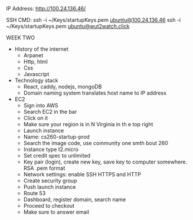 IP Address: http://100.24.136.46/

SSH CMD: ssh -i ~/Keys/startupKeys.pem ubuntu@100.24.136.46
ssh -i ~/Keys/startupKeys.pem ubuntu@wut2watch.click

WEEK TWO
- History of the internet
  - Arpanet
  - Http, html
  - Css
  - Javascript
- Technology stack
  - React, caddy, nodejs, mongoDB
  - Domain naming system translates host name to IP address
- EC2
  - Sign into AWS
  - Search EC2 in the bar
  - Click on it
  - Make sure your region is in N Virginia in th e top right
  - Launch instance
  - Name: cs260-startup-prod
  - Search the image code, use community one smth bout 260
  - Instance type t2.micro
  - Set credit spec to unlimited
  - Key pair (login), create new key, save key to computer somewhere. RSA .pem format
  - Network settings: enable SSH HTTPS and HTTP
  - Create security group
  - Push launch instance
  - Route 53
  - Dashboard, register domain, search name
  - Proceed to checkout
  - Make sure to answer email
